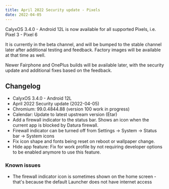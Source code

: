 ```yaml
---
title: April 2022 Security update - Pixels
date: 2022-04-05
---
```


CalyxOS 3.4.0 - Android 12L is now available for all supported Pixels, i.e. Pixel 3 - Pixel 6

It is currently in the beta channel, and will be bumped to the stable channel later after additional testing and feedback. Factory images will be available at that time as well.

Newer Fairphone and OnePlus builds will be available later, with the security update and additional fixes based on the feedback.

## Changelog
* CalyxOS 3.4.0 - Android 12L
* April 2022 Security update (2022-04-05)
* Chromium: 99.0.4844.88 (version 100 work in progress)
* Calendar: Update to latest upstream version (Etar)
* Add a firewall indicator to the status bar. Shows an icon when the current app is blocked by Datura firewall.
* Firewall indicator can be turned off from Settings -> System -> Status bar -> System icons
* Fix icon shape and fonts being reset on reboot or wallpaper change.
* Hide app feature: Fix for work profile by not requiring developer options to be enabled anymore to use this feature.

### Known issues
* The firewall indicator icon is sometimes shown on the home screen - that's because the default Launcher does not have internet access

